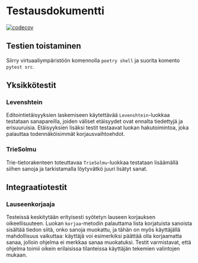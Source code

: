 # Testausdokumentti

[![codecov](https://codecov.io/gh/tommijuslin/tiralabra/branch/main/graph/badge.svg?token=SNMHAHCGNT)](https://codecov.io/gh/tommijuslin/tiralabra)

## Testien toistaminen

Siirry virtuaaliympäristöön komennolla `poetry shell` ja suorita komento `pytest src`.

## Yksikkötestit

### Levenshtein

Editointietäisyyksien laskemiseen käytettävää `Levenshtein`-luokkaa testataan sanapareilla, joiden väliset etäisyydet ovat ennalta tiedettyjä ja erisuuruisia. Etäisyyksien lisäksi testit testaavat luokan hakutoimintoa, joka palauttaa todennäköisimmät korjausvaihtoehdot.

### TrieSolmu

Trie-tietorakenteen toteuttavaa `TrieSolmu`-luokkaa testataan lisäämällä siihen sanoja ja tarkistamalla löytyvätkö juuri lisätyt sanat.

## Integraatiotestit

### Lauseenkorjaaja

Testeissä keskitytään erityisesti syötetyn lauseen korjauksen oikeellisuuteen. Luokan `korjaa`-metodin palauttama lista korjatuista sanoista sisältää tiedon siitä, onko sanoja muokattu, ja tähän on myös käyttäjällä mahdollisuus vaikuttaa: käyttäjä voi esimerkiksi päättää olla korjaamatta sanaa, jolloin ohjelma ei merkkaa sanaa muokatuksi. Testit varmistavat, että ohjelma toimii oikein erilaisissa tilanteissa käyttäjän tekemien valintojen mukaan.
